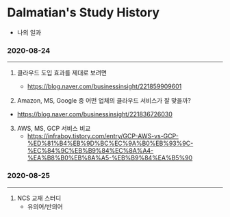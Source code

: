 # Dalmatian's Study History

- 나의 일과



### 2020-08-24

------

1. 클라우드 도입 효과를 제대로 보려면
   - https://blog.naver.com/businessinsight/221859909601

2.  Amazon, MS, Google 중 어떤 업체의 클라우드 서비스가 잘 맞을까?
   - https://blog.naver.com/businessinsight/221836726030

3. AWS, MS, GCP 서비스 비교
   - https://infraboy.tistory.com/entry/GCP-AWS-vs-GCP-%ED%81%B4%EB%9D%BC%EC%9A%B0%EB%93%9C-%EC%84%9C%EB%B9%84%EC%8A%A4-%EA%B8%B0%EB%8A%A5-%EB%B9%84%EA%B5%90



### 2020-08-25

---------

1. NCS 교재 스터디
   - 유의어/반의어